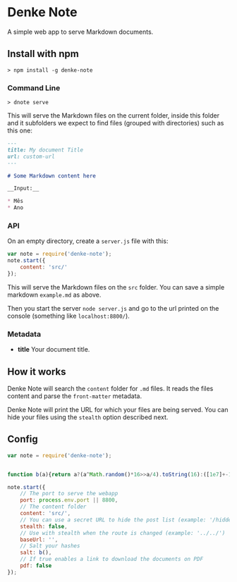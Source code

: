 # Denke Note

A simple web app to serve Markdown documents.

## Install with npm

    > npm install -g denke-note

### Command Line

    > dnote serve 

This will serve the Markdown files on the current folder, inside this folder and it subfolders we expect to find files (grouped with directories) such as this one:

```markdown
---
title: My document Title
url: custom-url
---

# Some Markdown content here

__Input:__

* Mês
* Ano
```

### API 

On an empty directory, create a `server.js` file with this:

```js
var note = require('denke-note');
note.start({
    content: 'src/'
});
```

This will serve the Markdown files on the `src` folder. You can save a simple markdown `example.md` as above. 

Then you start the server `node server.js` and go to the url printed on the console (something like `localhost:8800/`).

### Metadata

* __title__ Your document title.

## How it works

Denke Note will search the `content` folder for `.md` files. It reads the files content and parse the `front-matter` metadata. 

Denke Note will print the URL for which your files are being served. You can hide your files using the `stealth` option described next.

## Config

```js
var note = require('denke-note');


function b(a){return a?(a^Math.random()*16>>a/4).toString(16):([1e7]+-1e3+-4e3+-8e3+-1e11).replace(/[018]/g,b)}; // this awesomeness comes from here: https://gist.github.com/jed/982883

note.start({
    // The port to serve the webapp
    port: process.env.port || 8800, 
    // The content folder
    content: 'src/', 
    // You can use a secret URL to hide the post list (example: '/hidden/path/')
    stealth: false, 
    // Use with stealth when the route is changed (example: '../../')
    baseUrl: '', 
    // Salt your hashes
    salt: b(),
    // If true enables a link to download the documents on PDF
    pdf: false
}); 
```